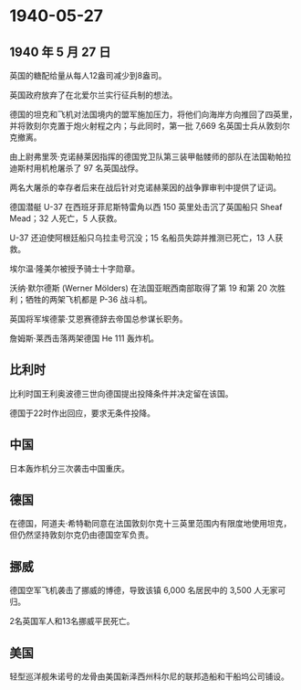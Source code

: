 # 1940-05-27

## 1940 年 5 月 27 日

英国的糖配给量从每人12盎司减少到8盎司。

英国政府放弃了在北爱尔兰实行征兵制的想法。

德国的坦克和飞机对法国境内的盟军施加压力，将他们向海岸方向推回了四英里，并将敦刻尔克置于炮火射程之内；与此同时，第一批
7,669 名英国士兵从敦刻尔克撤离。

由上尉弗里茨·克诺赫莱因指挥的德国党卫队第三装甲骷髅师的部队在法国勒帕拉迪斯村用机枪屠杀了
97 名英国战俘。

两名大屠杀的幸存者后来在战后针对克诺赫莱因的战争罪审判中提供了证词。

德国潜艇 U-37 在西班牙菲尼斯特雷角以西 150 英里处击沉了英国船只 Sheaf
Mead；32 人死亡，5 人获救。

U-37 还迫使阿根廷船只乌拉圭号沉没；15 名船员失踪并推测已死亡，13
人获救。

埃尔温·隆美尔被授予骑士十字勋章。

沃纳·默尔德斯 (Werner Mölders) 在法国亚眠西南部取得了第 19 和第 20
次胜利；牺牲的两架飞机都是 P-36 战斗机。

英国将军埃德蒙·艾恩赛德辞去帝国总参谋长职务。

詹姆斯·莱西击落两架德国 He 111 轰炸机。

## 比利时

比利时国王利奥波德三世向德国提出投降条件并决定留在该国。

德国于22时作出回应，要求无条件投降。

## 中国

日本轰炸机分三次袭击中国重庆。

## 德国

在德国，阿道夫·希特勒同意在法国敦刻尔克十三英里范围内有限度地使用坦克，但仍然坚持敦刻尔克仍由德国空军负责。

## 挪威

德国空军飞机袭击了挪威的博德，导致该镇 6,000 名居民中的 3,500
人无家可归。

2名英国军人和13名挪威平民死亡。

## 美国

轻型巡洋舰朱诺号的龙骨由美国新泽西州科尔尼的联邦造船和干船坞公司铺设。

